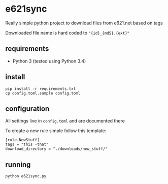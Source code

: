 # e621sync

Really simple python project to download files from e621.net based on tags

Downloaded file name is hard coded to `"{id}_{md5}.{ext}"`


## requirements

 * Python 3  (tested using Python 3.4)


## install

    pip install -r requirements.txt
    cp config.toml.sample config.toml
    
    
## configuration

All settings live in `config.toml` and are documented there

To create a new rule simple follow this template:

    [rule.NewStuff]
    tags = "this -that"
    download_directory = "./downloads/new_stuff/"

## running

    python e621sync.py
